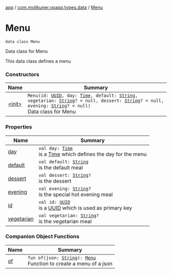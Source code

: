 [app](../../index.md) / [com.molikuner.vpapp.types.data](../index.md) / [Menu](./index.md)

# Menu

`data class Menu`

Data class for Menu

This data class defines a menu

### Constructors

| Name | Summary |
|---|---|
| [&lt;init&gt;](-init-.md) | `Menu(id: `[`UUID`](../../com.molikuner.types/-u-u-i-d/index.md)`, day: `[`Time`](../../com.molikuner.types/-time/index.md)`, default: `[`String`](https://kotlinlang.org/api/latest/jvm/stdlib/kotlin/-string/index.html)`, vegetarian: `[`String`](https://kotlinlang.org/api/latest/jvm/stdlib/kotlin/-string/index.html)`? = null, dessert: `[`String`](https://kotlinlang.org/api/latest/jvm/stdlib/kotlin/-string/index.html)`? = null, evening: `[`String`](https://kotlinlang.org/api/latest/jvm/stdlib/kotlin/-string/index.html)`? = null)`<br>Data class for Menu |

### Properties

| Name | Summary |
|---|---|
| [day](day.md) | `val day: `[`Time`](../../com.molikuner.types/-time/index.md)<br>is a [Time](../../com.molikuner.types/-time/index.md) which defines the day for the menu |
| [default](default.md) | `val default: `[`String`](https://kotlinlang.org/api/latest/jvm/stdlib/kotlin/-string/index.html)<br>is the default meal |
| [dessert](dessert.md) | `val dessert: `[`String`](https://kotlinlang.org/api/latest/jvm/stdlib/kotlin/-string/index.html)`?`<br>is the dessert |
| [evening](evening.md) | `val evening: `[`String`](https://kotlinlang.org/api/latest/jvm/stdlib/kotlin/-string/index.html)`?`<br>is the special hot evening meal |
| [id](id.md) | `val id: `[`UUID`](../../com.molikuner.types/-u-u-i-d/index.md)<br>is a [UUID](../../com.molikuner.types/-u-u-i-d/index.md) which is used as primary key |
| [vegetarian](vegetarian.md) | `val vegetarian: `[`String`](https://kotlinlang.org/api/latest/jvm/stdlib/kotlin/-string/index.html)`?`<br>is the vegetarian meal |

### Companion Object Functions

| Name | Summary |
|---|---|
| [of](of.md) | `fun of(json: `[`String`](https://kotlinlang.org/api/latest/jvm/stdlib/kotlin/-string/index.html)`): `[`Menu`](./index.md)<br>Function to create a menu of a json |
